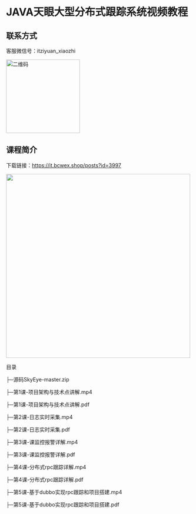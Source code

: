 # JAVA天眼大型分布式跟踪系统视频教程

## 联系方式

客服微信号：itziyuan_xiaozhi

<img src="https://ziyuanyun.oss-cn-guangzhou.aliyuncs.com/common/20240614073449/666b82192834a.jpg" width="200" height="200" alt="二维码">

## 课程简介

下载链接：https://it.bcwex.shop/posts?id=3997

<img src="https://ziyuanyun.oss-cn-guangzhou.aliyuncs.com/yun/20240515185540/664494aca8f81.jpg" width="500" alt="">

  目录

 ├─源码SkyEye-master.zip

 ├─第1课-项目架构与技术点讲解.mp4

 ├─第1课-项目架构与技术点讲解.pdf

 ├─第2课-日志实时采集.mp4

 ├─第2课-日志实时采集.pdf

 ├─第3课-课监控报警详解.mp4

 ├─第3课-课监控报警详解.pdf

 ├─第4课-分布式rpc跟踪详解.mp4

 ├─第4课-分布式rpc跟踪详解.pdf

 ├─第5课-基于dubbo实现rpc跟踪和项目搭建.mp4

 ├─第5课-基于dubbo实现rpc跟踪和项目搭建.pdf

  